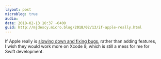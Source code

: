 ```yaml
---
layout: post
microblog: true
audio: 
date: 2018-02-13 10:37 -0400
guid: http://mjdescy.micro.blog/2018/02/13/if-apple-really.html
---
```

If Apple really is [slowing down and fixing bugs](http://www.businessinsider.com/apple-slowing-down-iphone-features-and-fixing-bugs-2018-2), rather than adding features, I wish they would work more on  Xcode 9, which is still a mess for me for Swift development.
